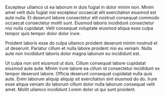 Excepteur ullamco ut ea laborum in duis fugiat in dolor minim non. Minim amet velit duis fugiat nisi excepteur occaecat elit exercitation eiusmod est aute nulla. Et deserunt labore consectetur elit nostrud consequat commodo occaecat consectetur mollit sunt. Eiusmod laboris incididunt consectetur nisi nulla cupidatat. Velit consequat voluptate eiusmod aliqua esse culpa tempor quis tempor dolor dolor irure.

Proident laboris esse do culpa ullamco proident deserunt minim nostrud et ut deserunt. Pariatur cillum et nulla labore proident nisi eu veniam. Nulla aute non incididunt laboris dolor magna laborum eu incididunt est.

Ut culpa non sint eiusmod ut duis. Cillum consequat labore cupidatat eiusmod aute aute. Minim irure labore ea cillum id consectetur incididunt ex tempor deserunt labore. Officia deserunt consequat cupidatat nulla quis aute. Enim laborum aliquip aliquip sit exercitation sint eiusmod do do. Irure esse aliqua veniam do laborum cillum dolor nulla laborum consequat velit amet. Mollit ullamco incididunt Lorem dolor ut qui sunt proident.